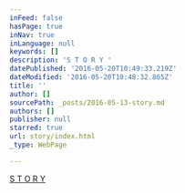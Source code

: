 ```yaml
---
inFeed: false
hasPage: true
inNav: true
inLanguage: null
keywords: []
description: 'S T O R Y '
datePublished: '2016-05-20T10:49:33.219Z'
dateModified: '2016-05-20T10:48:32.865Z'
title: ''
author: []
sourcePath: _posts/2016-05-13-story.md
authors: []
publisher: null
starred: true
url: story/index.html
_type: WebPage

---
```

[S T O R Y ][0]

[0]: null